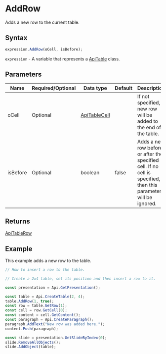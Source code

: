 # AddRow

Adds a new row to the current table.

## Syntax

```javascript
expression.AddRow(oCell, isBefore);
```

`expression` - A variable that represents a [ApiTable](../ApiTable.md) class.

## Parameters

| **Name** | **Required/Optional** | **Data type** | **Default** | **Description** |
| ------------- | ------------- | ------------- | ------------- | ------------- |
| oCell | Optional | [ApiTableCell](../../ApiTableCell/ApiTableCell.md) |  | If not specified, a new row will be added to the end of the table. |
| isBefore | Optional | boolean | false | Adds a new row before or after the specified cell. If no cell is specified, then this parameter will be ignored. |

## Returns

[ApiTableRow](../../ApiTableRow/ApiTableRow.md)

## Example

This example adds a new row to the table.

```javascript editor-pptx
// How to insert a row to the table.

// Create a 2x4 table, set its position and then insert a row to it.

const presentation = Api.GetPresentation();

const table = Api.CreateTable(2, 4);
table.AddRow(1, true);
const row = table.GetRow(1);
const cell = row.GetCell(0);
const content = cell.GetContent();
const paragraph = Api.CreateParagraph();
paragraph.AddText("New row was added here.");
content.Push(paragraph);

const slide = presentation.GetSlideByIndex(0);
slide.RemoveAllObjects();
slide.AddObject(table);

```
